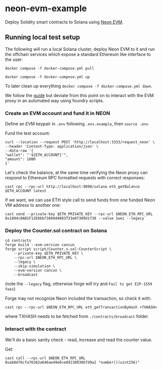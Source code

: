 # neon-evm-example

Deploy Solidity smart contracts to Solana using [Neon EVM](https://neonevm.org/).

## Running local test setup

The following will run a local Solana cluster, deploy Neon EVM to it and run the offchain services which expose a standard Ethereum like interface to the user:

`docker compose -f docker-compose.yml pull`

`docker compose -f docker-compose.yml up`

To later clean up everything `docker compose -f docker-compose.yml down`.

We follow the [guide](https://neonevm.org/docs/operating/basic) but deviate from this point on to interact with the EVM proxy in an automated way using foundry scripts.

### Create an EVM account and fund it in NEON

Define an EVM keypair in `.env` following `.env.example`, then `source .env`.

Fund the test account:
```
curl --location --request POST 'http://localhost:3333/request_neon' \
--header 'Content-Type: application/json' \
--data-raw '{
"wallet": "'${ETH_ACCOUNT}'",
"amount": 1000
}'
```

Let's check the balance, at the same time verifying the Neon proxy can respond to Ethereum RPC formatted requests with correct responses:

`cast rpc --rpc-url http://localhost:9090/solana eth_getBalance $ETH_ACCOUNT latest`

If we want, we can use ETH style call to send funds from one funded Neon VM address to another one:

```
cast send --private-key $ETH_PRIVATE_KEY --rpc-url $NEON_ETH_RPC_URL 0x1804c8AB1F12E6bbf3894d4083f33e07309d1f38 --value 1wei --legacy
```

### Deploy the Counter.sol contract on Solana

```
cd contracts
forge build --evm-version cancun
forge script script/Counter.s.sol:CounterScript \
    --private-key $ETH_PRIVATE_KEY \
    --rpc-url $NEON_ETH_RPC_URL \
    --legacy \
    --skip-simulation \
    --evm-version cancun \
    --broadcast
```

(note the `--legacy` flag, otherwise forge will try and `Fail to get EIP-1559 fees`)

Forge may not recognize Neon included the transaction, so check it with:

`cast rpc --rpc-url $NEON_ETH_RPC_URL eth_getTransactionByHash <TXHASH>`

where TXHASH needs to be fetched from `./contracts/broadcast` folder.

### Interact with the contract

We'll do a basic sanity check - read, increase and read the counter value.

Get:

`cast call --rpc-url $NEON_ETH_RPC_URL 0xab8476cfa76302a646ae49e6ce84238030b7d9a2 "number()(uint256)"`
